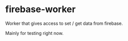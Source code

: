 # firebase-worker

Worker that gives access to set / get data from firebase.

Mainly for testing right now.

